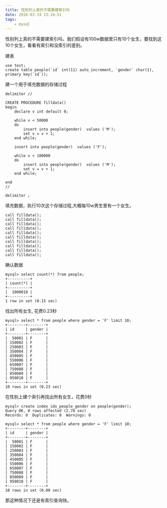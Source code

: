 ```yaml
---
title: 性别列上真的不需要建索引吗
date: 2016-03-19 13:16:51
tags:
    - mysql
---
```


性别列上真的不需要建索引吗，我们假设有100w数据里只有10个女生，要找到这10个女生，看看有索引和没索引的差别。

建表

    use test;
    create table people(`id` int(11) auto_increment, `gender` char(1), primary key(`id`));

建一个用于填充数据的存储过程


```
delimiter // 

CREATE PROCEDURE filldata()
begin
    declare v int default 0;

    while v < 50000
    do
        insert into people(gender)  values ('M');
        set v = v + 1;
    end while;

    insert into people(gender)  values ('F');

    while v < 100000
    do
        insert into people(gender)  values ('M');
        set v = v + 1;
    end while;

end
//

delimiter ;  
```

填充数据，执行10次这个存储过程,大概每10w男生里有一个女生。

```
call filldata();
call filldata();
call filldata();
call filldata();
call filldata();
call filldata();
call filldata();
call filldata();
call filldata();
call filldata();
```

确认数据

```
mysql> select count(*) from people;
+----------+
| count(*) |
+----------+
|  1000010 |
+----------+
1 row in set (0.15 sec)

```

找出所有女生, 花费0.23秒

```
mysql> select * from people where gender = 'F' limit 10;
+--------+--------+
| id     | gender |
+--------+--------+
|  50001 | F      |
| 150002 | F      |
| 250003 | F      |
| 350004 | F      |
| 450005 | F      |
| 550006 | F      |
| 650007 | F      |
| 750008 | F      |
| 850009 | F      |
| 950010 | F      |
+--------+--------+
10 rows in set (0.23 sec)

```

在性别上建个索引再找出所有女生，花费0秒

```
mysql> create index idx_people_gender on people(gender);
Query OK, 0 rows affected (2.70 sec)
Records: 0  Duplicates: 0  Warnings: 0

mysql> select * from people where gender = 'F' limit 10;
+--------+--------+
| id     | gender |
+--------+--------+
|  50001 | F      |
| 150002 | F      |
| 250003 | F      |
| 350004 | F      |
| 450005 | F      |
| 550006 | F      |
| 650007 | F      |
| 750008 | F      |
| 850009 | F      |
| 950010 | F      |
+--------+--------+
10 rows in set (0.00 sec)

```

那这种情况下还是有索引查询快。

